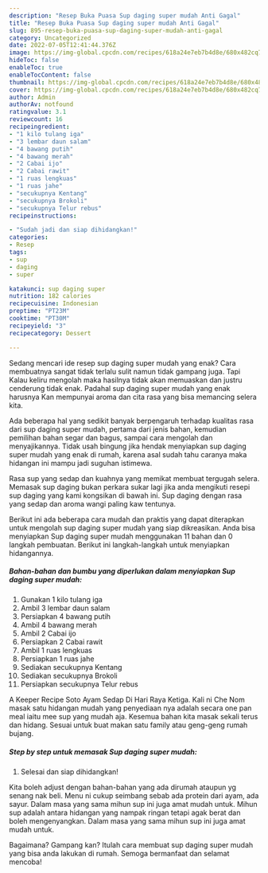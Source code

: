 ```yaml
---
description: "Resep Buka Puasa Sup daging super mudah Anti Gagal"
title: "Resep Buka Puasa Sup daging super mudah Anti Gagal"
slug: 895-resep-buka-puasa-sup-daging-super-mudah-anti-gagal
category: Uncategorized
date: 2022-07-05T12:41:44.376Z
image: https://img-global.cpcdn.com/recipes/618a24e7eb7b4d8e/680x482cq70/sup-daging-super-mudah-foto-resep-utama.jpg
hideToc: false
enableToc: true
enableTocContent: false
thumbnail: https://img-global.cpcdn.com/recipes/618a24e7eb7b4d8e/680x482cq70/sup-daging-super-mudah-foto-resep-utama.jpg
cover: https://img-global.cpcdn.com/recipes/618a24e7eb7b4d8e/680x482cq70/sup-daging-super-mudah-foto-resep-utama.jpg
author: Admin
authorAv: notfound
ratingvalue: 3.1
reviewcount: 16
recipeingredient:
- "1 kilo tulang iga"
- "3 lembar daun salam"
- "4 bawang putih"
- "4 bawang merah"
- "2 Cabai ijo"
- "2 Cabai rawit"
- "1 ruas lengkuas"
- "1 ruas jahe"
- "secukupnya Kentang"
- "secukupnya Brokoli"
- "secukupnya Telur rebus"
recipeinstructions:

- "Sudah jadi dan siap dihidangkan!"
categories:
- Resep
tags:
- sup
- daging
- super

katakunci: sup daging super 
nutrition: 182 calories
recipecuisine: Indonesian
preptime: "PT23M"
cooktime: "PT30M"
recipeyield: "3"
recipecategory: Dessert

---
```



Sedang mencari ide resep sup daging super mudah yang enak? Cara membuatnya sangat tidak terlalu sulit namun tidak gampang juga. Tapi Kalau keliru mengolah maka hasilnya tidak akan memuaskan dan justru cenderung tidak enak. Padahal sup daging super mudah yang enak harusnya Kan mempunyai aroma dan cita rasa yang bisa memancing selera kita.


Ada beberapa hal yang sedikit banyak berpengaruh terhadap kualitas rasa dari sup daging super mudah, pertama dari jenis bahan, kemudian pemilihan bahan segar dan bagus, sampai cara mengolah dan menyajikannya. Tidak usah bingung jika hendak menyiapkan sup daging super mudah yang enak di rumah, karena asal sudah tahu caranya maka hidangan ini mampu jadi suguhan istimewa.

Rasa sup yang sedap dan kuahnya yang memikat membuat tergugah selera. Memasak sup daging bukan perkara sukar lagi jika anda mengikuti resepi sup daging yang kami kongsikan di bawah ini. Sup daging dengan rasa yang sedap dan aroma wangi paling kaw tentunya.


Berikut ini ada beberapa cara mudah dan praktis yang dapat diterapkan untuk mengolah sup daging super mudah yang siap dikreasikan. Anda bisa menyiapkan Sup daging super mudah menggunakan 11 bahan dan 0 langkah pembuatan. Berikut ini langkah-langkah untuk menyiapkan hidangannya.

<!--inarticleads1-->

##### Bahan-bahan dan bumbu yang diperlukan dalam menyiapkan Sup daging super mudah:

1. Gunakan 1 kilo tulang iga
1. Ambil 3 lembar daun salam
1. Persiapkan 4 bawang putih
1. Ambil 4 bawang merah
1. Ambil 2 Cabai ijo
1. Persiapkan 2 Cabai rawit
1. Ambil 1 ruas lengkuas
1. Persiapkan 1 ruas jahe
1. Sediakan secukupnya Kentang
1. Sediakan secukupnya Brokoli
1. Persiapkan secukupnya Telur rebus


A Keeper Recipe Soto Ayam Sedap Di Hari Raya Ketiga. Kali ni Che Nom masak satu hidangan mudah yang penyediaan nya adalah secara one pan meal iaitu mee sup yang mudah aja. Kesemua bahan kita masak sekali terus dan hidang. Sesuai untuk buat makan satu family atau geng-geng rumah bujang. 

<!--inarticleads2-->

##### Step by step untuk memasak Sup daging super mudah:


1. Selesai dan siap dihidangkan!

Kita boleh adjust dengan bahan-bahan yang ada dirumah ataupun yg senang nak beli. Menu ni cukup seimbang sebab ada protein dari ayam, ada sayur. Dalam masa yang sama mihun sup ini juga amat mudah untuk. Mihun sup adalah antara hidangan yang nampak ringan tetapi agak berat dan boleh mengenyangkan. Dalam masa yang sama mihun sup ini juga amat mudah untuk. 

Bagaimana? Gampang kan? Itulah cara membuat sup daging super mudah yang bisa anda lakukan di rumah. Semoga bermanfaat dan selamat mencoba!
